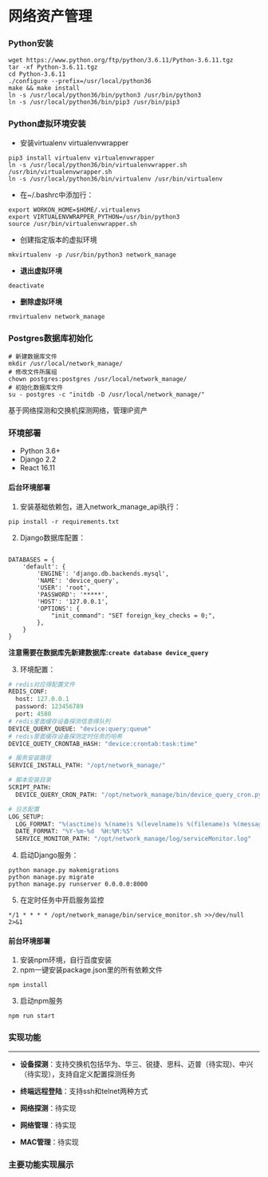 # 网络资产管理
### Python安装

```
wget https://www.python.org/ftp/python/3.6.11/Python-3.6.11.tgz
tar -xf Python-3.6.11.tgz
cd Python-3.6.11
./configure --prefix=/usr/local/python36
make && make install
ln -s /usr/local/python36/bin/python3 /usr/bin/python3
ln -s /usr/local/python36/bin/pip3 /usr/bin/pip3
```

### Python虚拟环境安装

- 安装virtualenv virtualenvwrapper

```
pip3 install virtualenv virtualenvwrapper
ln -s /usr/local/python36/bin/virtualenvwrapper.sh /usr/bin/virtualenvwrapper.sh
ln -s /usr/local/python36/bin/virtualenv /usr/bin/virtualenv
```

- 在~/.bashrc中添加行：

```
export WORKON_HOME=$HOME/.virtualenvs
export VIRTUALENVWRAPPER_PYTHON=/usr/bin/python3
source /usr/bin/virtualenvwrapper.sh
```

- 创建指定版本的虚拟环境

```
mkvirtualenv -p /usr/bin/python3 network_manage
```

- **退出虚拟环境**

```
deactivate
```

- **删除虚拟环境**

```
rmvirtualenv network_manage
```

### Postgres数据库初始化

```
# 新建数据库文件
mkdir /usr/local/network_manage/
# 修改文件所属组
chown postgres:postgres /usr/local/network_manage/
# 初始化数据库文件
su - postgres -c "initdb -D /usr/local/network_manage/"
```

基于网络探测和交换机探测网络，管理IP资产

### 环境部署

- Python 3.6+
- Django 2.2
- React 16.11

#### 后台环境部署

1. 安装基础依赖包，进入network_manage_api执行：

```
pip install -r requirements.txt 
```

2. Django数据库配置：

```

DATABASES = {
    'default': {
        'ENGINE': 'django.db.backends.mysql',
        'NAME': 'device_query',
        'USER': 'root',
        'PASSWORD': '*****',
        'HOST': '127.0.0.1',
        'OPTIONS': {
            "init_command": "SET foreign_key_checks = 0;",
        },
    }
}
```

**注意需要在数据库先新建数据库:`create database device_query`**

3. 环境配置：

```python
# redis对应得配置文件
REDIS_CONF:
  host: 127.0.0.1
  password: 123456789
  port: 4580
# redis里面缓存设备探测信息得队列
DEVICE_QUERY_QUEUE: "device:query:queue"
# redis里面缓存设备探测定时任务的哈希
DEVICE_QUETY_CRONTAB_HASH: "device:crontab:task:time"

# 服务安装路径
SERVICE_INSTALL_PATH: "/opt/network_manage/"

# 脚本安装目录
SCRIPT_PATH:
  DEVICE_QUERY_CRON_PATH: "/opt/network_manage/bin/device_query_cron.py"

# 日志配置
LOG_SETUP:
  LOG_FORMAT: "%(asctime)s %(name)s %(levelname)s %(filename)s %(message)s"
  DATE_FORMAT: "%Y-%m-%d  %H:%M:%S"
  SERVICE_MONITOR_PATH: "/opt/network_manage/log/serviceMonitor.log"
```

4. 启动Django服务：

```
python manage.py makemigrations 
python manage.py migrate
python manage.py runserver 0.0.0.0:8000
```

5. 在定时任务中开启服务监控

```
*/1 * * * * /opt/network_manage/bin/service_monitor.sh >>/dev/null 2>&1
```

#### 前台环境部署

1. 安装npm环境，自行百度安装
2. npm一键安装package.json里的所有依赖文件

```
npm install
```

3. 启动npm服务

```
npm run start
```

### 实现功能

------

- **设备探测**：支持交换机包括华为、华三、锐捷、思科、迈普（待实现)、中兴（待实现），支持自定义配置探测任务
- **终端远程登陆**：支持ssh和telnet两种方式
- **网络探测**：待实现

- **网络管理**：待实现
- **MAC管理**：待实现

### 主要功能实现展示



